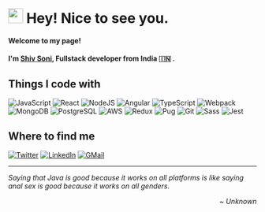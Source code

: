 # <img src="https://emojis.slackmojis.com/emojis/images/1531849430/4246/blob-sunglasses.gif?1531849430" width="30"/> Hey! Nice to see you.

#### Welcome to my page!
#### I'm [Shiv Soni](https://shivsoni5.github.io/portfolio/), Fullstack developer from India :india: .

## Things I code with
![JavaScript](https://img.shields.io/badge/javascript-%23323330.svg?style=for-the-badge&logo=javascript&logoColor=%23F7DF1E)
![React](https://img.shields.io/badge/-React-45b8d8?style=for-the-badge&logo=react&logoColor=white)
![NodeJS](https://img.shields.io/badge/-Nodejs-43853d?style=for-the-badge&logo=Node.js&logoColor=white)
![Angular](https://img.shields.io/badge/-Angular-DD0031?style=for-the-badge&logo=angular&logoColor=white)
![TypeScript](https://img.shields.io/badge/-TypeScript-007ACC?style=for-the-badge&logo=typescript&logoColor=white)
![Webpack](https://img.shields.io/badge/-Webpack-8DD6F9?style=for-the-badge&logo=webpack&logoColor=white)
![MongoDB](https://img.shields.io/badge/-MongoDB-13aa52?style=for-the-badge&logo=mongodb&logoColor=white)
![PostgreSQL](https://img.shields.io/badge/-Postgresql-336791?style=for-the-badge&logo=postgresql&logoColor=white)
![AWS](https://img.shields.io/badge/AWS-FF9900?style=for-the-badge&logo=amazon&logoColor=white)
![Redux](https://img.shields.io/badge/-Redux-764ABC?style=for-the-badge&logo=redux&logoColor=white)
![Pug](https://img.shields.io/badge/-Pug-a86454?style=for-the-badge&logo=pug&logoColor=white)
![Git](https://img.shields.io/badge/-Git-F05032?style=for-the-badge&logo=git&logoColor=white)
![Sass](https://img.shields.io/badge/-Sass-CC6699?style=for-the-badge&logo=sass&logoColor=white)
![Jest](https://img.shields.io/badge/-Jest-71C416?style=for-the-badge&logo=jest&logoColor=white)

## Where to find me
[![Twitter](https://img.shields.io/badge/twitter-%231DA1F2.svg?&style=for-the-badge&logo=twitter&logoColor=white)](https://twitter.com/ShivSoni05)
[![LinkedIn](https://img.shields.io/badge/linkedin-%230077B5.svg?&style=for-the-badge&logo=linkedin&logoColor=white)](https://www.linkedin.com/in/shivsoni5/)
[![GMail](https://img.shields.io/badge/Gmail-D14836?style=for-the-badge&logo=gmail&logoColor=white)](mailto:shivsoni.dev@gmail.com)

---

*Saying that Java is good because it works on all platforms is like saying anal sex is good because it works on all genders.*
<div align="right">
  <i>~ Unknown</i>
</div>
